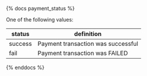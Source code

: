 {% docs payment_status %}
	
One of the following values: 

| status         | definition                                       |
|----------------|--------------------------------------------------|
| success        | Payment transaction was successful               |
| fail           | Payment transaction was FAILED                   |

{% enddocs %}